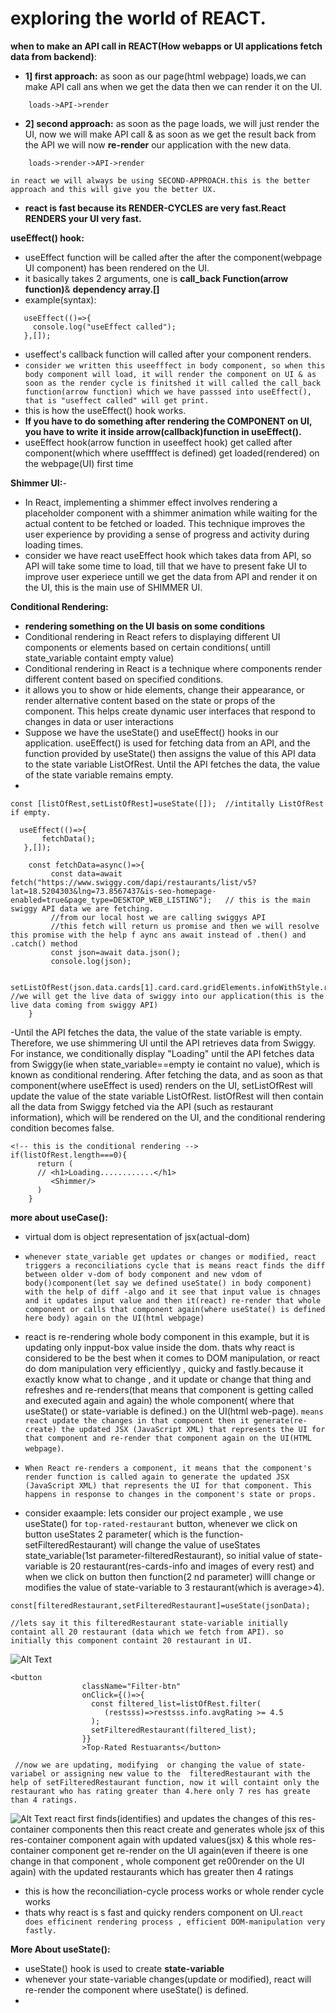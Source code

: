 # exploring the world of REACT.

**when to make an API call in REACT(How webapps or UI applications fetch data from backend)**:
 - **1] first approach:** as soon as our page(html webpage) loads,we can make API call ans when we get the data then we can render it on the UI.
 ```
     loads->API->render
 ```
 - **2] second approach:** as soon as the page loads, we will just render the UI, now we will make API call & as soon as we get the result back from the API we will now **re-render** our application with the new data.
```
    loads->render->API->render
```

`in react we will always be using SECOND-APPROACH.this is the better approach and this will give you the better UX.`

- **react is fast because its RENDER-CYCLES are very fast.React RENDERS your UI very fast.**


**useEffect() hook:**
- useEffect function will be called after the  after the component(webpage UI component) has been rendered on the UI.
- it basically takes 2 arguments, one is **call_back Function(arrow function)**& **dependency array.[]**
- example(syntax):
```
   useEffect(()=>{
     console.log("useEffect called");
   },[]);
```
- useffect's callback function will called after your component renders.
- `consider we written this useefffect in body component, so when this body component will load, it will render the component on UI & as soon as the render cycle is finitshed it will called the call_back function(arrow function) which we have passsed into useEffect(), that is "useffect called" will get print.`
- this is how the useEffect() hook works.
- **If you have to do something after rendering the COMPONENT on UI, you have to write it inside arrow(callback)function in useEffect().**
- useEffect hook(arrow function in useeffect hook) get called  after component(which where useffffect is defined) get loaded(rendered) on the webpage(UI) first time

**Shimmer UI:**-
- In React, implementing a shimmer effect involves rendering a placeholder component with a shimmer animation while waiting for the actual content to be fetched or loaded. This technique improves the user experience by providing a sense of progress and activity during loading times.
- consider we have react useEffect hook which takes data from API, so API will take some time to load, till that we have to present fake UI to improve user experiece untill we get the data from API and render it on the UI, this is the main use of SHIMMER UI.

**Conditional Rendering:**
- **rendering something on the UI basis on some conditions**
- Conditional rendering in React refers to displaying different UI components or elements based on certain conditions( untill state_variable containt empty value)
- Conditional rendering in React is a technique where components render different content based on specified conditions.
- it allows you to show or hide elements, change their appearance, or render alternative content based on the state or props of the component. This helps create dynamic user interfaces that respond to changes in data or user interactions
- Suppose we have the useState() and useEffect() hooks in our application. useEffect() is used for fetching data from an API, and the function provided by useState() then assigns the value of this API data to the state variable ListOfRest. Until the API fetches the data, the value of the state variable remains empty.
- 
```
const [listOfRest,setListOfRest]=useState([]);  //intitally ListOfRest if empty.

  useEffect(()=>{
       fetchData();
   },[]);

    const fetchData=async()=>{
         const data=await fetch("https://www.swiggy.com/dapi/restaurants/list/v5?lat=18.5204303&lng=73.8567437&is-seo-homepage-enabled=true&page_type=DESKTOP_WEB_LISTING");   // this is the main swiggy API data we are fetching.
         //from our local host we are calling swiggys API
         //this fetch will return us promise and then we will resolve this promise with the help f aync ans await instead of .then() and .catch() method
         const json=await data.json();
         console.log(json);

         setListOfRest(json.data.cards[1].card.card.gridElements.infoWithStyle.restaurants);  //we will get the live data of swiggy into our application(this is the live data coming from swiggy API)
    }

```
-Until the API fetches the data, the value of the state variable is empty. Therefore, we use shimmering UI until the API retrieves data from Swiggy. For instance, we conditionally display "Loading" until the API fetches data from Swiggy(ie when state_variable==empty ie containt no value), which is known as conditional rendering. After fetching the data, and as soon as that component(where useEffect is used) renders on the UI, setListOfRest will update the value of the state variable ListOfRest. listOfRest will then contain all the data from Swiggy fetched via the API (such as restaurant information), which will be rendered on the UI, and the conditional rendering condition becomes false.
```
<!-- this is the conditional rendering -->
if(listOfRest.length===0){
      return (
      // <h1>Loading............</h1>
         <Shimmer/>
      )
    }
```

**more about useCase():**
- virtual dom is object representation of jsx(actual-dom)

- `whenever state_variable get updates or changes or modified, react triggers a reconciliations cycle that is means react finds the diff between older v-dom of body component and new vdom of body()component(let say we defined useState() in body component) with the help of diff -algo and it see that input value is chnages and it updates input value and then it(react) re-render that whole component or calls that component again(where useState() is defined here body) again on the UI(html webpage) `
- react is re-rendering whole body component in this example, but it is updating only inpput-box value inside the dom. thats why react is considered to be the best when it comes to DOM manipulation, or react do dom manipulation very efficientlyy , quicky and fastly.because it exactly know what to change , and it update or change that thing and refreshes and re-renders(that means that component is getting called and executed again and again) the whole component( where that useState() or state-variable is defined.) on the UI(html web-page). `means react update the changes in that component then it generate(re-create) the updated JSX (JavaScript XML) that represents the UI for that component and re-render that component again on the UI(HTML webpage)`.
- `When React re-renders a component, it means that the component's render function is called again to generate the updated JSX (JavaScript XML) that represents the UI for that component. This happens in response to changes in the component's state or props.`
- consider exaample: lets consider our project example , we use useState() for `top-rated-restaurant` button, whenever we click on button useStates 2 parameter( which is the function-setFilteredRestaurant) will change the value of useStates state_variable(1st parameter-filteredRestaurant), so initial value of state-variable is 20 restaurant(res-cards-info and images of every rest) and when we click on button then function(2 nd parameter) willl change or modifies the value of state-variable to 3 restaurant(which is average>4).
```
const[filteredRestaurant,setFilteredRestaurant]=useState(jsonData);

//lets say it this filteredRestaurant state-variable initially containt all 20 restaurant (data which we fetch from API). so initially this component containt 20 restaurant in UI.

```
![Alt Text](https://raw.githubusercontent.com/03-prathamesh/REACT/main/06_exploring_world_of_react/images/im1.png)

```
<button
                className="Filter-btn"
                onClick={()=>{
                  const filtered_list=listOfRest.filter(
                     (restsss)=>restsss.info.avgRating >= 4.5
                  );
                  setFilteredRestaurant(filtered_list);
                }}
                >Top-Rated Restuarants</button>

 //now we are updating, modifying  or changing the value of state-variabel or assigning new value to the  filteredRestaurant with the help of setFilteredRestaurant function, now it will containt only the restaurant who has rating greater than 4.here only 7 res has greate than 4 ratings.
```
![Alt Text](https://raw.githubusercontent.com/03-prathamesh/REACT/main/06_exploring_world_of_react/images/img2.png)
       react first finds(identifies) and updates the changes of this res-container components then  this react create and generates whole  jsx of this res-container component again with updated values(jsx) & this  whole res-container component  get re-render on the UI again(even if theere is one change in that component , whole component get re00render on the UI again)  with the updated restaurants which has greater then 4 ratings

- this is how the reconciliation-cycle process works or whole render cycle works
- thats why react is s fast and quicky renders component on UI.`react does efficinent rendering process , efficient DOM-manipulation very fastly.`


**More About useState():**
- useState() hook is used to create **state-variable**
- whenever your state-variable changes(update or modified), react will re-render the component where useState() is defined.
- 

